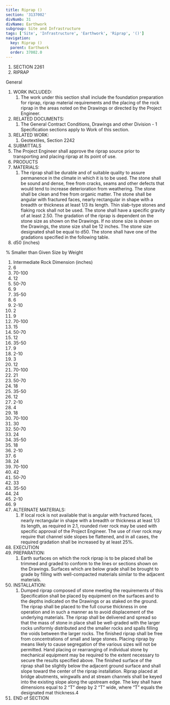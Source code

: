 ```yaml
---
title: Riprap ()
section: '3137002'
divNumb: 31
divName: Earthwork
subgroup: Site and Infrastructure
tags: ['Site', 'Infrastructure', 'Earthwork', 'Riprap', '()']
navigation:
  key: Riprap ()
  parent: Earthwork
  order: 37002.0
---
```


   1. SECTION 2261
1. RIPRAP

General
   1. WORK INCLUDED:
      1. The work under this section shall include the foundation preparation for riprap, riprap material requirements and the placing of the rock riprap in the areas noted on the Drawings or directed by the Project Engineer.
   1. RELATED DOCUMENTS:
      1. The General Contract Conditions, Drawings and other Division - 1 Specification sections apply to Work of this section.
   1. RELATED WORK:
      1. Geotextiles, Section 2242
   1. SUBMITTALS
   1. The Project Engineer shall approve the riprap source prior to transporting and placing riprap at its point of use.
   1. PRODUCTS
   1. MATERIALS:
      1. The riprap shall be durable and of suitable quality to assure permanence in the climate in which it is to be used. The stone shall be sound and dense, free from cracks, seams and other defects that would tend to increase deterioration from weathering. The stone shall be clean and free from organic matter. The stone shall be angular with fractured faces, nearly rectangular in shape with a breadth or thickness at least 1/3 its length. Thin slab-type stones and flaking rock shall not be used. The stone shall have a specific gravity of at least 2.50. The gradation of the riprap is dependent on the stone size as shown on the Drawings. If no stone size is shown on the Drawings, the stone size shall be 12 inches. The stone size designated shall be equal to d50. The stone shall have one of the gradations specified in the following table.
   1. d50 (inches)

% Smaller than Given Size by Weight
   1. Intermediate Rock Dimension (inches)
   1. 6
   1. 70-100
   1. 12
   1. 50-70
   1. 9
   1. 35-50
   1. 6
   1. 2-10
   1. 2
   1. 9
   1. 70-100
   1. 15
   1. 50-70
   1. 12
   1. 35-50
   1. 9
   1. 2-10
   1. 3
   1. 12
   1. 70-100
   1. 21
   1. 50-70
   1. 18
   1. 35-50
   1. 12
   1. 2-10
   1. 4
   1. 18
   1. 70-100
   1. 30
   1. 50-70
   1. 24
   1. 35-50
   1. 18
   1. 2-10
   1. 6
   1. 24
   1. 70-100
   1. 42
   1. 50-70
   1. 33
   1. 35-50
   1. 24
   1. 2-10
   1. 9
   1. ALTERNATE MATERIALS:
      1. If local rock is not available that is angular with fractured faces, nearly rectangular in shape with a breadth or thickness at least 1/3 its length, as required in 2.1, rounded river rock may be used with specific approval of the Project Engineer. The use of river rock may require that channel side slopes be flattened, and in all cases, the required gradation shall be increased by at least 25%.
   1. EXECUTION
   1. PREPARATION:
      1. Earth surfaces on which the rock riprap is to be placed shall be trimmed and graded to conform to the lines or sections shown on the Drawings. Surfaces which are below grade shall be brought to grade by filling with well-compacted materials similar to the adjacent materials.
   1. INSTALLATION:
      1. Dumped riprap composed of stone meeting the requirements of this Specification shall be placed by equipment on the surfaces and to the depths indicated on the Drawings or as staked on the ground. The riprap shall be placed to the full course thickness in one operation and in such a manner as to avoid displacement of the underlying materials. The riprap shall be delivered and spread so that the mass of stone in place shall be well-graded with the larger rocks uniformly distributed and the smaller rocks and spalls filling the voids between the larger rocks. The finished riprap shall be free from concentrations of small and large stones. Placing riprap by means likely to cause segregation of the various sizes will not be permitted. Hand placing or rearranging of individual stone by mechanical equipment may be required to the extent necessary to secure the results specified above. The finished surface of the riprap shall be slightly below the adjacent ground surface and shall slope toward the center of the riprap installation. Riprap placed at bridge abutments, wingwalls and at stream channels shall be keyed into the existing slope along the upstream edge. The key shall have dimensions equal to 2 “T” deep by 2 “T” wide, where “T” equals the designated mat thickness.4
1. END of SECTION

